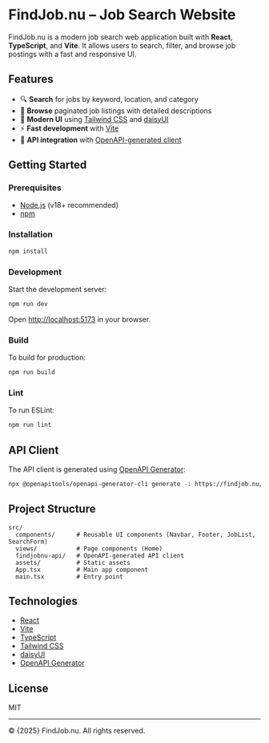 # FindJob.nu – Job Search Website

FindJob.nu is a modern job search web application built with **React**, **TypeScript**, and **Vite**. It allows users to search, filter, and browse job postings with a fast and responsive UI.

## Features

- 🔍 **Search** for jobs by keyword, location, and category  
- 📄 **Browse** paginated job listings with detailed descriptions  
- 🎨 **Modern UI** using [Tailwind CSS](https://tailwindcss.com/) and [daisyUI](https://daisyui.com/)  
- ⚡ **Fast development** with [Vite](https://vitejs.dev/)  
- 🔗 **API integration** with [OpenAPI-generated client](https://findjob.nu/swagger/v1/swagger.json)

## Getting Started

### Prerequisites

- [Node.js](https://nodejs.org/) (v18+ recommended)
- [npm](https://www.npmjs.com/)

### Installation

```sh
npm install
```

### Development

Start the development server:

```sh
npm run dev
```

Open [http://localhost:5173](http://localhost:5173) in your browser.

### Build

To build for production:

```sh
npm run build
```

### Lint

To run ESLint:

```sh
npm run lint
```

## API Client

The API client is generated using [OpenAPI Generator](https://openapi-generator.tech/):

```sh
npx @openapitools/openapi-generator-cli generate -i https://findjob.nu/swagger/v1/swagger.json -g typescript-fetch -o ./findjobnu-api
```

## Project Structure

```
src/
  components/      # Reusable UI components (Navbar, Footer, JobList, SearchForm)
  views/           # Page components (Home)
  findjobnu-api/   # OpenAPI-generated API client
  assets/          # Static assets
  App.tsx          # Main app component
  main.tsx         # Entry point
```

## Technologies

- [React](https://react.dev/)
- [Vite](https://vitejs.dev/)
- [TypeScript](https://www.typescriptlang.org/)
- [Tailwind CSS](https://tailwindcss.com/)
- [daisyUI](https://daisyui.com/)
- [OpenAPI Generator](https://openapi-generator.tech/)

## License

MIT

---

© {2025} FindJob.nu. All rights reserved.
